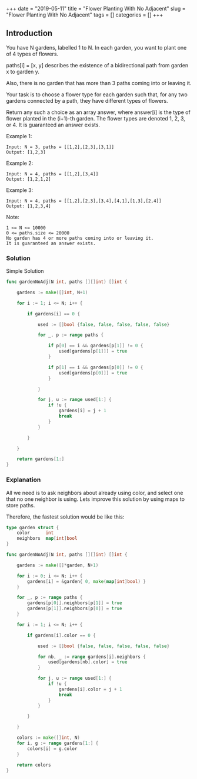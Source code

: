 +++
date = "2019-05-11"
title = "Flower Planting With No Adjacent"
slug = "Flower Planting With No Adjacent"
tags = []
categories = []
+++

## Introduction


You have N gardens, labelled 1 to N.  In each garden, you want to plant one of 4 types of flowers.

paths[i] = [x, y] describes the existence of a bidirectional path from garden x to garden y.

Also, there is no garden that has more than 3 paths coming into or leaving it.

Your task is to choose a flower type for each garden such that, for any two gardens connected by a path, they have different types of flowers.

Return any such a choice as an array answer, where answer[i] is the type of flower planted in the (i+1)-th garden.  The flower types are denoted 1, 2, 3, or 4.  It is guaranteed an answer exists.



Example 1:
```
Input: N = 3, paths = [[1,2],[2,3],[3,1]]
Output: [1,2,3]
```

Example 2:
```
Input: N = 4, paths = [[1,2],[3,4]]
Output: [1,2,1,2]
```

Example 3:
```
Input: N = 4, paths = [[1,2],[2,3],[3,4],[4,1],[1,3],[2,4]]
Output: [1,2,3,4]
```

Note:
```
1 <= N <= 10000
0 <= paths.size <= 20000
No garden has 4 or more paths coming into or leaving it.
It is guaranteed an answer exists.
```

### Solution

Simple Solution
``` go
func gardenNoAdj(N int, paths [][]int) []int {

    gardens := make([]int, N+1)

    for i := 1; i <= N; i++ {

        if gardens[i] == 0 {

            used := []bool {false, false, false, false, false}

            for _, p := range paths {

                if p[0] == i && gardens[p[1]] != 0 {
                    used[gardens[p[1]]] = true
                }

                if p[1] == i && gardens[p[0]] != 0 {
                    used[gardens[p[0]]] = true
                }

            }

            for j, u := range used[1:] {
                if !u {
                    gardens[i] = j + 1
                    break
                }
            }

        }

    }

    return gardens[1:]
}
```


### Explanation

All we need is to ask neighbors about already using color, and select one that no one neighbor is using.
Lets improve this solution by using maps to store paths.

Therefore, the fastest solution would be like this:
``` go
type garden struct {
    color      int
    neighbors  map[int]bool
}

func gardenNoAdj(N int, paths [][]int) []int {

    gardens := make([]*garden, N+1)

    for i := 0; i <= N; i++ {
        gardens[i] = &garden{ 0, make(map[int]bool) }
    }

    for _, p := range paths {
        gardens[p[0]].neighbors[p[1]] = true
        gardens[p[1]].neighbors[p[0]] = true        
    }

    for i := 1; i <= N; i++ {

        if gardens[i].color == 0 {

            used := []bool {false, false, false, false, false}

            for nb, _ := range gardens[i].neighbors {
                used[gardens[nb].color] = true
            }

            for j, u := range used[1:] {
                if !u {
                    gardens[i].color = j + 1
                    break
                }
            }

        }

    }

    colors := make([]int, N)
    for i, g := range gardens[1:] {
        colors[i] = g.color
    }

    return colors
}
```
